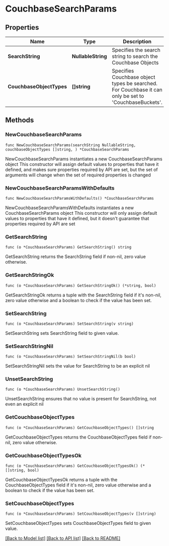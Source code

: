 # CouchbaseSearchParams

## Properties

Name | Type | Description | Notes
------------ | ------------- | ------------- | -------------
**SearchString** | **NullableString** | Specifies the search string to search the Couchbase Objects | 
**CouchbaseObjectTypes** | **[]string** | Specifies Couchbase object types be searched. For Couchbase it can only be set to &#39;CouchbaseBuckets&#39;. | 

## Methods

### NewCouchbaseSearchParams

`func NewCouchbaseSearchParams(searchString NullableString, couchbaseObjectTypes []string, ) *CouchbaseSearchParams`

NewCouchbaseSearchParams instantiates a new CouchbaseSearchParams object
This constructor will assign default values to properties that have it defined,
and makes sure properties required by API are set, but the set of arguments
will change when the set of required properties is changed

### NewCouchbaseSearchParamsWithDefaults

`func NewCouchbaseSearchParamsWithDefaults() *CouchbaseSearchParams`

NewCouchbaseSearchParamsWithDefaults instantiates a new CouchbaseSearchParams object
This constructor will only assign default values to properties that have it defined,
but it doesn't guarantee that properties required by API are set

### GetSearchString

`func (o *CouchbaseSearchParams) GetSearchString() string`

GetSearchString returns the SearchString field if non-nil, zero value otherwise.

### GetSearchStringOk

`func (o *CouchbaseSearchParams) GetSearchStringOk() (*string, bool)`

GetSearchStringOk returns a tuple with the SearchString field if it's non-nil, zero value otherwise
and a boolean to check if the value has been set.

### SetSearchString

`func (o *CouchbaseSearchParams) SetSearchString(v string)`

SetSearchString sets SearchString field to given value.


### SetSearchStringNil

`func (o *CouchbaseSearchParams) SetSearchStringNil(b bool)`

 SetSearchStringNil sets the value for SearchString to be an explicit nil

### UnsetSearchString
`func (o *CouchbaseSearchParams) UnsetSearchString()`

UnsetSearchString ensures that no value is present for SearchString, not even an explicit nil
### GetCouchbaseObjectTypes

`func (o *CouchbaseSearchParams) GetCouchbaseObjectTypes() []string`

GetCouchbaseObjectTypes returns the CouchbaseObjectTypes field if non-nil, zero value otherwise.

### GetCouchbaseObjectTypesOk

`func (o *CouchbaseSearchParams) GetCouchbaseObjectTypesOk() (*[]string, bool)`

GetCouchbaseObjectTypesOk returns a tuple with the CouchbaseObjectTypes field if it's non-nil, zero value otherwise
and a boolean to check if the value has been set.

### SetCouchbaseObjectTypes

`func (o *CouchbaseSearchParams) SetCouchbaseObjectTypes(v []string)`

SetCouchbaseObjectTypes sets CouchbaseObjectTypes field to given value.



[[Back to Model list]](../README.md#documentation-for-models) [[Back to API list]](../README.md#documentation-for-api-endpoints) [[Back to README]](../README.md)


